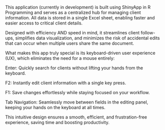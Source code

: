 This application (currently in development) is built using ShinyApp in R Programming and serves as a centralized hub for managing client information. All data is stored in a single Excel sheet, enabling faster and easier access to critical client details.

Designed with efficiency AND speed in mind, it streamlines client follow-ups, simplifies data visualization, and minimizes the risk of accidental edits that can occur when multiple users share the same document.

What makes this app truly special is its keyboard-driven user experience (UX), which eliminates the need for a mouse entirely:

Enter: Quickly search for clients without lifting your hands from the keyboard.

F2: Instantly edit client information with a single key press.

F1: Save changes effortlessly while staying focused on your workflow.

Tab Navigation: Seamlessly move between fields in the editing panel, keeping your hands on the keyboard at all times.

This intuitive design ensures a smooth, efficient, and frustration-free experience, saving time and boosting productivity.

